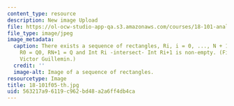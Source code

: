 ```yaml
---
content_type: resource
description: New image Upload
file: https://ol-ocw-studio-app-qa.s3.amazonaws.com/courses/18-101-analysis-ii-fall-2005/563217a96119c962bd48a2a6ff4db4ca_18-101f05-th.jpg
file_type: image/jpeg
image_metadata:
  caption: There exists a sequence of rectangles, Ri, i = 0, ..., N + 1 such that
    R0 = Q0, RN+1 = Q and Int Ri -intersect- Int Ri+1 is non-empty. (Figure by Prof.
    Victor Guillemin.)
  credit: ''
  image-alt: Image of a sequence of rectangles.
resourcetype: Image
title: 18-101f05-th.jpg
uid: 563217a9-6119-c962-bd48-a2a6ff4db4ca
---
```

